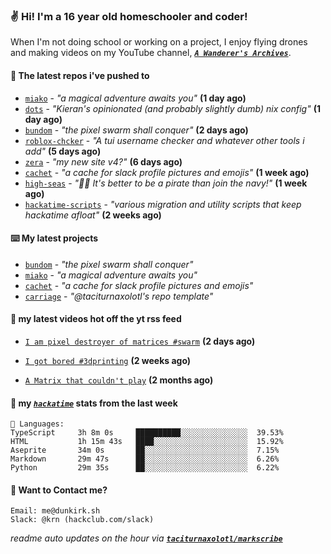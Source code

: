 ### ✌️ Hi! I'm a 16 year old homeschooler and coder!

When I'm not doing school or working on a project, I enjoy flying drones and making videos on my YouTube channel, [**_`A Wanderer's Archives`_**](https://youtube.com/@wanderer.archives).

#### 👷 The latest repos i've pushed to

- [`miako`](https://github.com/taciturnaxolotl/miako) - _"a magical adventure awaits you"_ **(1 day ago)**
- [`dots`](https://github.com/taciturnaxolotl/dots) - _"Kieran's opinionated (and probably slightly dumb) nix config"_ **(1 day ago)**
- [`bundom`](https://github.com/taciturnaxolotl/bundom) - _"the pixel swarm shall conquer"_ **(2 days ago)**
- [`roblox-chcker`](https://github.com/taciturnaxolotl/roblox-chcker) - _"A tui username checker and whatever other tools i add"_ **(5 days ago)**
- [`zera`](https://github.com/taciturnaxolotl/zera) - _"my new site v4?"_ **(6 days ago)**
- [`cachet`](https://github.com/taciturnaxolotl/cachet) - _"a cache for slack profile pictures and emojis"_ **(1 week ago)**
- [`high-seas`](https://github.com/hackclub/high-seas) - _"🏴‍☠️ It's better to be a pirate than join the navy!"_ **(1 week ago)**
- [`hackatime-scripts`](https://github.com/taciturnaxolotl/hackatime-scripts) - _"various migration and utility scripts that keep hackatime afloat"_ **(2 weeks ago)**

#### ⌨️ My latest projects

- [`bundom`](https://github.com/taciturnaxolotl/bundom) - _"the pixel swarm shall conquer"_
- [`miako`](https://github.com/taciturnaxolotl/miako) - _"a magical adventure awaits you"_
- [`cachet`](https://github.com/taciturnaxolotl/cachet) - _"a cache for slack profile pictures and emojis"_
- [`carriage`](https://github.com/taciturnaxolotl/carriage) - _"@taciturnaxolotl's repo template"_

#### 🍿 my latest videos hot off the yt rss feed

- [`I am pixel destroyer of matrices #swarm`](https://www.youtube.com/watch?v=bh3vvy5NyKg) **(2 days ago)**

- [`I got bored #3dprinting`](https://www.youtube.com/watch?v=59f5n1NeItE) **(2 weeks ago)**

- [`A Matrix that couldn't play`](https://www.youtube.com/watch?v=NodwjZF7uZw) **(2 months ago)**



#### 📡 my [_`hackatime`_](https://waka.hackclub.com) stats from the last week

```text
💾 Languages:
TypeScript     3h 8m 0s     ██████████░░░░░░░░░░░░░░░  39.53%
HTML           1h 15m 43s   ████░░░░░░░░░░░░░░░░░░░░░  15.92%
Aseprite       34m 0s       ██░░░░░░░░░░░░░░░░░░░░░░░  7.15%
Markdown       29m 47s      ██░░░░░░░░░░░░░░░░░░░░░░░  6.26%
Python         29m 35s      ██░░░░░░░░░░░░░░░░░░░░░░░  6.22%
```

#### 📮 Want to Contact me?

```text
Email: me@dunkirk.sh
Slack: @krn (hackclub.com/slack)
```

_readme auto updates on the hour via [**`taciturnaxolotl/markscribe`**](https://github.com/taciturnaxolotl/markscribe)_
